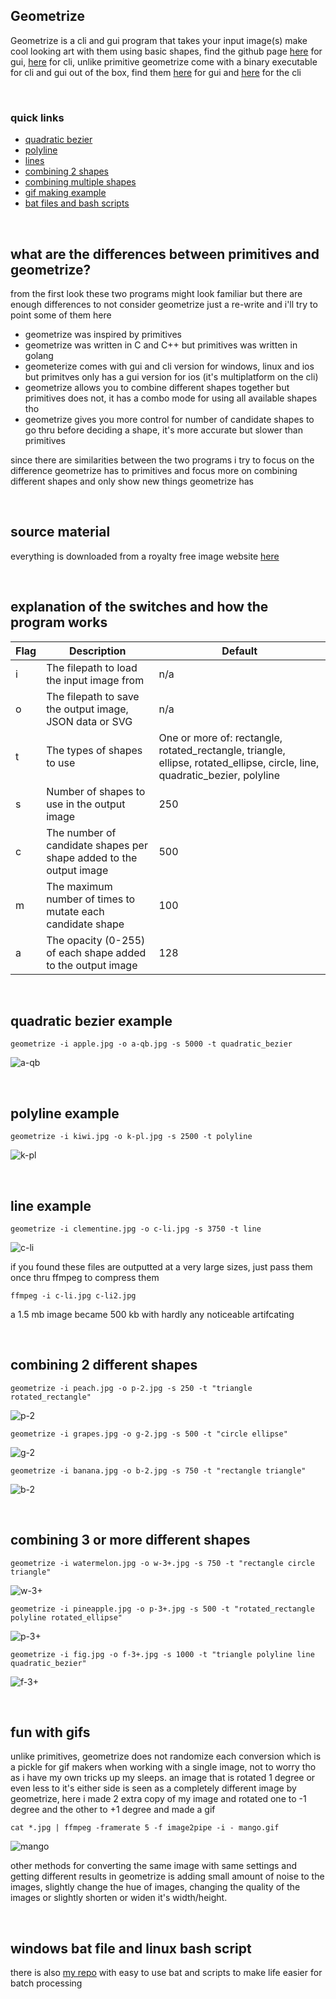 ## Geometrize
Geometrize is a cli and gui program that takes your input image(s) make cool looking art with them using basic shapes, find the github page [here](https://github.com/Tw1ddle/geometrize) for gui, [here](https://github.com/Tw1ddle/geometrize-lib-example) for cli,
unlike primitive geometrize come with a binary executable for cli and gui out of the box, find them [here](https://www.geometrize.co.uk/) for gui and [here](https://s3.amazonaws.com/geometrize-lib-example-bucket/index.html) for the cli

<br>

### quick links
 * [quadratic bezier](https://github.com/junguler/_image-manipulation/tree/main/Geometrize#quadratic-bezier-example)
 * [polyline](https://github.com/junguler/_image-manipulation/tree/main/Geometrize#polyline-example)
 * [lines](https://github.com/junguler/_image-manipulation/tree/main/Geometrize#line-example)
 * [combining 2 shapes](https://github.com/junguler/_image-manipulation/tree/main/Geometrize#combining-2-different-shapes)
 * [combining multiple shapes](https://github.com/junguler/_image-manipulation/tree/main/Geometrize#combining-3-or-more-different-shapes)
 * [gif making example](https://github.com/junguler/_image-manipulation/tree/main/Geometrize#fun-with-gifs)
 * [bat files and bash scripts](https://github.com/junguler/_image-manipulation/tree/main/Geometrize#windows-bat-file-and-linux-bash-script)

<br>

## what are the differences between primitives and geometrize?
from the first look these two programs might look familiar but there are enough differences to not consider geometrize just a re-write and i'll try to point some of them here
 * geometrize was inspired by primitives
 * geometrize was written in C and C++ but primitives was written in golang
 * geometerize comes with gui and cli version for windows, linux and ios but primitves only has a gui version for ios (it's multiplatform on the cli)
 * geometrize allows you to combine different shapes together but primitives does not, it has a combo mode for using all available shapes tho
 * geometrize gives you more control for number of candidate shapes to go thru before deciding a shape, it's more accurate but slower than primitives 

since there are similarities between the two programs i try to focus on the difference geometrize has to primitives and focus more on combining different shapes and only show new things geometrize has

<br>

## source material
everything is downloaded from a royalty free image website [here](https://free-images.com/)

<br>

## explanation of the switches and how the program works
Flag            | Description    | Default    |
--------------- | ---------------| ---------|
i               | The filepath to load the input image from | n/a
o               | The filepath to save the output image, JSON data or SVG | n/a
t               | The types of shapes to use | One or more of: rectangle, rotated_rectangle, triangle, ellipse, rotated_ellipse, circle, line, quadratic_bezier, polyline
s               | Number of shapes to use in the output image | 250
c               | The number of candidate shapes per shape added to the output image | 500
m               | The maximum number of times to mutate each candidate shape | 100
a               | The opacity (0-255) of each shape added to the output image | 128

<br>

## quadratic bezier example
```
geometrize -i apple.jpg -o a-qb.jpg -s 5000 -t quadratic_bezier
```
![a-qb](https://user-images.githubusercontent.com/59083599/135091234-c41a5ecd-2d33-4f36-a104-af89f0fe1e2b.jpg)

<br>

## polyline example
```
geometrize -i kiwi.jpg -o k-pl.jpg -s 2500 -t polyline
```
![k-pl](https://user-images.githubusercontent.com/59083599/135092055-95c4754f-417c-4d4a-b80e-3e092c727b6d.jpg)

<br>

## line example
```
geometrize -i clementine.jpg -o c-li.jpg -s 3750 -t line
```
![c-li](https://user-images.githubusercontent.com/59083599/135092968-2308b55e-2d43-4412-ad21-02226b529e17.jpg)

if you found these files are outputted at a very large sizes, just pass them once thru ffmpeg to compress them
```
ffmpeg -i c-li.jpg c-li2.jpg
```
a 1.5 mb image became 500 kb with hardly any noticeable artifcating

<br>

## combining 2 different shapes
```
geometrize -i peach.jpg -o p-2.jpg -s 250 -t "triangle rotated_rectangle"
```
![p-2](https://user-images.githubusercontent.com/59083599/135086245-b4cd5369-aee3-47df-ae5c-3e229d86b955.jpg)

```
geometrize -i grapes.jpg -o g-2.jpg -s 500 -t "circle ellipse"
```
![g-2](https://user-images.githubusercontent.com/59083599/135086855-e3032566-5ca2-497b-8111-f201cb3577c7.jpg)

```
geometrize -i banana.jpg -o b-2.jpg -s 750 -t "rectangle triangle"
```
![b-2](https://user-images.githubusercontent.com/59083599/135089254-79fae2bf-3f4a-46b3-9097-75072a5f8027.jpg)

<br>

## combining 3 or more different shapes
```
geometrize -i watermelon.jpg -o w-3+.jpg -s 750 -t "rectangle circle triangle"
```
![w-3+](https://user-images.githubusercontent.com/59083599/135094343-98b5832b-8d6f-4fdb-a783-0c7b3de616fa.jpg)

```
geometrize -i pineapple.jpg -o p-3+.jpg -s 500 -t "rotated_rectangle polyline rotated_ellipse"
```
![p-3+](https://user-images.githubusercontent.com/59083599/135094748-8e94eeb6-a81f-4cbc-93f2-7ee121048582.jpg)

```
geometrize -i fig.jpg -o f-3+.jpg -s 1000 -t "triangle polyline line quadratic_bezier"
```
![f-3+](https://user-images.githubusercontent.com/59083599/135095727-2421c9e7-840f-459c-a8c4-54c62b3a849f.jpg)

<br>

## fun with gifs
unlike primitives, geometrize does not randomize each conversion which is a pickle for gif makers when working with a single image, not to worry tho as i have my own tricks up my sleeps. an image that is rotated 1 degree or even less to it's either side is seen as a completely different image by geometrize, here i made 2 extra copy of my image and rotated one to -1 degree and the other to +1 degree and made a gif
```
cat *.jpg | ffmpeg -framerate 5 -f image2pipe -i - mango.gif
```
![mango](https://user-images.githubusercontent.com/59083599/135105843-58cb55e3-6095-4051-96f7-a0947b885a37.gif)

other methods for converting the same image with same settings and getting different results in geometrize is adding small amount of noise to the images, slightly change the hue of images, changing the quality of the images or slightly shorten or widen it's width/height.

<br>

## windows bat file and linux bash script
there is also [my repo](https://github.com/junguler/easy-geometrize-batch) with easy to use bat and scripts to make life easier for batch processing
